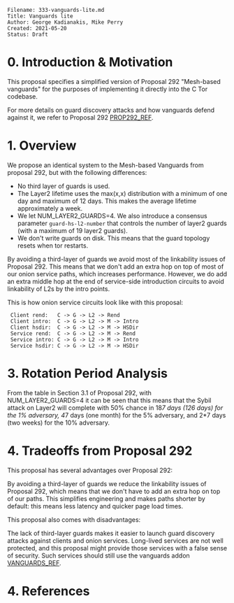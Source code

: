 ```
Filename: 333-vanguards-lite.md
Title: Vanguards lite
Author: George Kadianakis, Mike Perry
Created: 2021-05-20
Status: Draft
```

# 0. Introduction & Motivation

  This proposal specifies a simplified version of Proposal 292 "Mesh-based
  vanguards" for the purposes of implementing it directly into the C Tor
  codebase.

  For more details on guard discovery attacks and how vanguards defend against
  it, we refer to Proposal 292 [PROP292_REF].

# 1. Overview

  We propose an identical system to the Mesh-based Vanguards from proposal 292,
  but with the following differences:

  - No third layer of guards is used.
  - The Layer2 lifetime uses the max(x,x) distribution with a minimum of one
    day and maximum of 12 days. This makes the average lifetime approximately a
    week.
  - We let NUM_LAYER2_GUARDS=4. We also introduce a consensus parameter
    `guard-hs-l2-number` that controls the number of layer2 guards (with a
    maximum of 19 layer2 guards).
  - We don't write guards on disk. This means that the guard topology resets
    when tor restarts.

  By avoiding a third-layer of guards we avoid most of the linkability issues
  of Proposal 292. This means that we don't add an extra hop on top of most of
  our onion service paths, which increases performance. However, we do add an
  extra middle hop at the end of service-side introduction circuits to avoid
  linkability of L2s by the intro points.

  This is how onion service circuits look like with this proposal:

	 Client rend:   C -> G -> L2 -> Rend
	 Client intro:  C -> G -> L2 -> M -> Intro
	 Client hsdir:  C -> G -> L2 -> M -> HSDir
	 Service rend:  C -> G -> L2 -> M -> Rend
	 Service intro: C -> G -> L2 -> M -> Intro
	 Service hsdir: C -> G -> L2 -> M -> HSDir

# 3. Rotation Period Analysis

  From the table in Section 3.1 of Proposal 292, with NUM_LAYER2_GUARDS=4 it
  can be seen that this means that the Sybil attack on Layer2 will complete
  with 50% chance in 18*7 days (126 days) for the 1% adversary, 4*7 days (one
  month) for the 5% adversary, and 2*7 days (two weeks) for the 10% adversary.

# 4. Tradeoffs from Proposal 292

  This proposal has several advantages over Proposal 292:

  By avoiding a third-layer of guards we reduce the linkability issues of
  Proposal 292, which means that we don't have to add an extra hop on top of
  our paths. This simplifies engineering and makes paths shorter by default:
  this means less latency and quicker page load times.

  This proposal also comes with disadvantages:

  The lack of third-layer guards makes it easier to launch guard discovery
  attacks against clients and onion services. Long-lived services are not well
  protected, and this proposal might provide those services with a false sense
  of security. Such services should still use the vanguards addon [VANGUARDS_REF].

# 4. References

  [PROP292_REF]: https://gitlab.torproject.org/tpo/core/torspec/-/blob/main/proposals/292-mesh-vanguards.txt
  [VANGUARDS_REF]: https://github.com/mikeperry-tor/vanguards
